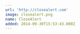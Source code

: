 ```yaml
---
url: 'http://closealert.com'
image: closealert.png
name: CloseAlert
added: 2014-09-30T15:53:43.000Z
---
```

